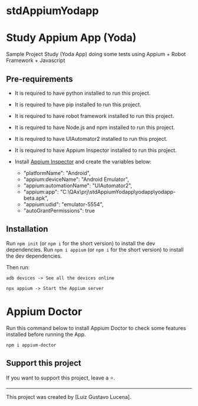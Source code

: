 # stdAppiumYodapp
 
# Study Appium App (Yoda)

Sample Project Study (Yoda App) doing some tests using Appium + Robot Framework + Javascript

## Pre-requirements

* It is required to have python installed to run this project.
* It is required to have pip installed to run this project.
* It is required to have robot framework installed to run this project.
* It is required to have Node.js and npm installed to run this project.
* It is required to have UIAutomator2 installed to run this project.
* It is required to have Appium Inspector installed to run this project.

* Install [Appium Inspector](https://github.com/appium/appium-inspector) and create the variables below:
 
  * "platformName": "Android",
  * "appium:deviceName": "Android Emulator",
  * "appium:automationName": "UIAutomator2",
  * "appium:app": "C:\\QAx\\prj\\stdAppiumYodapp\\yodapp\\yodapp-beta.apk",
  * "appium:udid": "emulator-5554",
  * "autoGrantPermissions": true

## Installation

Run `npm init` (or `npm i` for the short version) to install the dev dependencies.
Run `npm i appium` (or `npm i` for the short version) to install the dev dependencies.

Then run:
```
adb devices -> See all the devices online
```
```
npx appium -> Start the Appium server
```

# Appium Doctor
Run this command below to install Appium Doctor to check some features installed before running the App.
```
npm i appium-doctor
```

## Support this project

If you want to support this project, leave a ⭐.

___

This project was created by [Luiz Gustavo Lucena].
